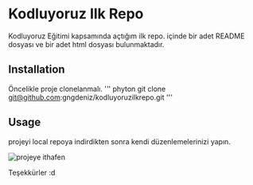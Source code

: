 # Kodluyoruz Ilk Repo 
Kodluyoruz Eğitimi kapsamında açtığım ilk repo. içinde bir adet README dosyası ve bir adet html dosyası bulunmaktadır.


## Installation
Öncelikle proje clonelanmalı. 
''' phyton
git clone git@github.com:gngdeniz/kodluyoruzilkrepo.git
'''
## Usage 
projeyi local repoya indirdikten sonra kendi düzenlemelerinizi yapın.


![projeye ithafen](https://cdn.pixabay.com/photo/2015/12/15/05/43/starry-night-1093721_960_720.jpg)

Teşekkürler :d